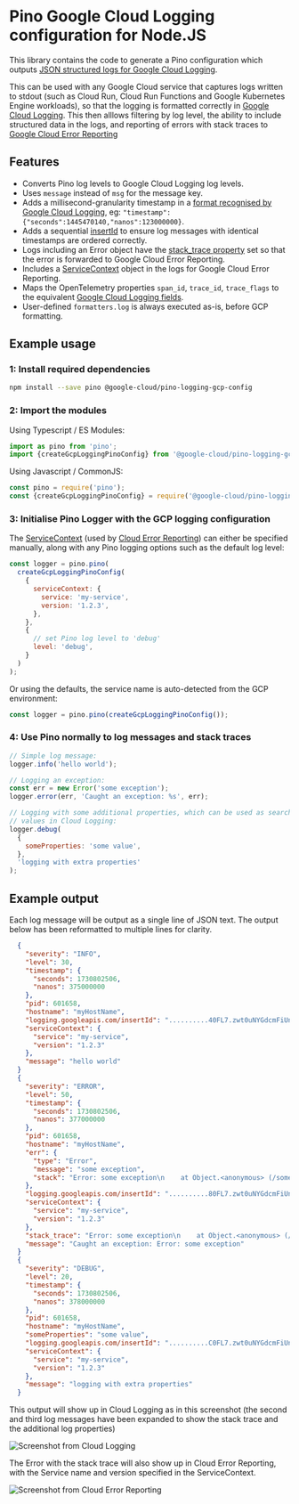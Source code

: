 # Pino Google Cloud Logging configuration for Node.JS

This library contains the code to generate a Pino configuration which outputs
[JSON structured logs for Google Cloud Logging](https://cloud.google.com/logging/docs/structured-logging).

This can be used with any Google Cloud service that captures logs written to
stdout (such as Cloud Run, Cloud Run Functions and Google Kubernetes Engine
workloads), so that the logging is formatted correctly in
[Google Cloud Logging](https://cloud.google.com/logging/docs). This then alllows
filtering by log level, the ability to include structured data in the logs, and
reporting of errors with stack traces to
[Google Cloud Error Reporting](https://cloud.google.com/error-reporting/docs)

## Features

-   Converts Pino log levels to Google Cloud Logging log levels.
-   Uses `message` instead of `msg` for the message key.
-   Adds a millisecond-granularity timestamp in a
    [format recognised by Google Cloud Logging](https://cloud.google.com/logging/docs/agent/logging/configuration#timestamp-processing),
    eg: `"timestamp":{"seconds":1445470140,"nanos":123000000}`.
-   Adds a sequential
    [insertId](https://cloud.google.com/logging/docs/reference/v2/rest/v2/LogEntry#FIELDS.insert_id)
    to ensure log messages with identical timestamps are ordered correctly.
-   Logs including an Error object have the
    [stack_trace property](https://cloud.google.com/error-reporting/docs/formatting-error-messages#log-error)
    set so that the error is forwarded to Google Cloud Error Reporting.
-   Includes a
    [ServiceContext](https://cloud.google.com/error-reporting/reference/rest/v1beta1/ServiceContext)
    object in the logs for Google Cloud Error Reporting.
-   Maps the OpenTelemetry properties `span_id`, `trace_id`, `trace_flags` to the
    equivalent
    [Google Cloud Logging fields](https://cloud.google.com/logging/docs/structured-logging#structured_logging_special_fields).
-   User-defined `formatters.log` is always executed as-is, before GCP formatting.

## Example usage

### 1: Install required dependencies

```bash
npm install --save pino @google-cloud/pino-logging-gcp-config
```

### 2: Import the modules

Using Typescript / ES Modules:

```typescript
import as pino from 'pino';
import {createGcpLoggingPinoConfig} from '@google-cloud/pino-logging-gcp-config';
```

Using Javascript / CommonJS:

```javascript
const pino = require('pino');
const {createGcpLoggingPinoConfig} = require('@google-cloud/pino-logging-gcp-config');
```

### 3: Initialise Pino Logger with the GCP logging configuration

The
[ServiceContext](https://cloud.google.com/error-reporting/reference/rest/v1beta1/ServiceContext)
(used by
[Cloud Error Reporting](https://cloud.google.com/error-reporting/docs/formatting-error-messages))
can either be specified manually, along with any Pino logging options such as
the default log level:

```javascript
const logger = pino.pino(
  createGcpLoggingPinoConfig(
    {
      serviceContext: {
        service: 'my-service',
        version: '1.2.3',
      },
    },
    {
      // set Pino log level to 'debug'
      level: 'debug',
    }
  )
);
```

Or using the defaults, the service name is auto-detected from the GCP
environment:

```javascript
const logger = pino.pino(createGcpLoggingPinoConfig());
```

### 4: Use Pino normally to log messages and stack traces

```javascript
// Simple log message:
logger.info('hello world');

// Logging an exception:
const err = new Error('some exception');
logger.error(err, 'Caught an exception: %s', err);

// Logging with some additional properties, which can be used as searchable
// values in Cloud Logging:
logger.debug(
  {
    someProperties: 'some value',
  },
  'logging with extra properties'
);
```

## Example output

Each log message will be output as a single line of JSON text. The output below
has been reformatted to multiple lines for clarity.

<!-- markdownlint-capture -->
<!-- markdownlint-disable MD013 -->

```json
  {
    "severity": "INFO",
    "level": 30,
    "timestamp": {
      "seconds": 1730802506,
      "nanos": 375000000
    },
    "pid": 601658,
    "hostname": "myHostName",
    "logging.googleapis.com/insertId": "..........40FL7.zwt0uNYGdcmFiUn_",
    "serviceContext": {
      "service": "my-service",
      "version": "1.2.3"
    },
    "message": "hello world"
  }
  {
    "severity": "ERROR",
    "level": 50,
    "timestamp": {
      "seconds": 1730802506,
      "nanos": 377000000
    },
    "pid": 601658,
    "hostname": "myHostName",
    "err": {
      "type": "Error",
      "message": "some exception",
      "stack": "Error: some exception\n    at Object.<anonymous> (/some/dir/pino-logging-gcp-config/build/src/example.js:14:13)\n    at Module._compile (node:internal/modules/cjs/loader:1434:14)\n    at Module._extensions..js (node:internal/modules/cjs/loader:1518:10)\n    at Module.load (node:internal/modules/cjs/loader:1249:32)\n    at Module._load (node:internal/modules/cjs/loader:1065:12)\n    at Function.executeUserEntryPoint [as runMain] (node:internal/modules/run_main:158:12)\n    at node:internal/main/run_main_module:30:49"
    },
    "logging.googleapis.com/insertId": "..........80FL7.zwt0uNYGdcmFiUn_",
    "serviceContext": {
      "service": "my-service",
      "version": "1.2.3"
    },
    "stack_trace": "Error: some exception\n    at Object.<anonymous> (/some/dir/pino-logging-gcp-config/build/src/example.js:14:13)\n    at Module._compile (node:internal/modules/cjs/loader:1434:14)\n    at Module._extensions..js (node:internal/modules/cjs/loader:1518:10)\n    at Module.load (node:internal/modules/cjs/loader:1249:32)\n    at Module._load (node:internal/modules/cjs/loader:1065:12)\n    at Function.executeUserEntryPoint [as runMain] (node:internal/modules/run_main:158:12)\n    at node:internal/main/run_main_module:30:49",
    "message": "Caught an exception: Error: some exception"
  }
  {
    "severity": "DEBUG",
    "level": 20,
    "timestamp": {
      "seconds": 1730802506,
      "nanos": 378000000
    },
    "pid": 601658,
    "hostname": "myHostName",
    "someProperties": "some value",
    "logging.googleapis.com/insertId": "..........C0FL7.zwt0uNYGdcmFiUn_",
    "serviceContext": {
      "service": "my-service",
      "version": "1.2.3"
    },
    "message": "logging with extra properties"
  }
```

<!-- markdownlint-restore -->

This output will show up in Cloud Logging as in this screenshot (the second and
third log messages have been expanded to show the stack trace and the additional
log properties)

![Screenshot from Cloud Logging](images/logging-screenshot.png)

The Error with the stack trace will also show up in Cloud Error Reporting, with
the Service name and version specified in the ServiceContext.

![Screenshot from Cloud Error Reporting](images/error-reporting-screenshot.png)
